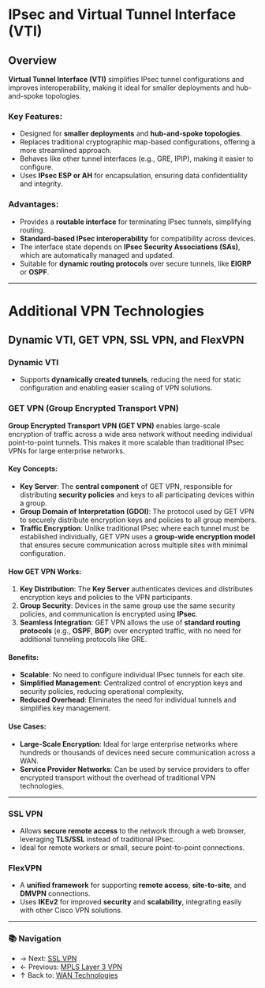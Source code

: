 # IPsec and Virtual Tunnel Interface (VTI)

## Overview
**Virtual Tunnel Interface (VTI)** simplifies IPsec tunnel configurations and improves interoperability, making it ideal for smaller deployments and hub-and-spoke topologies.

### **Key Features**:
- Designed for **smaller deployments** and **hub-and-spoke topologies**.
- Replaces traditional cryptographic map-based configurations, offering a more streamlined approach.
- Behaves like other tunnel interfaces (e.g., GRE, IPIP), making it easier to configure.
- Uses **IPsec ESP or AH** for encapsulation, ensuring data confidentiality and integrity.

### **Advantages**:
- Provides a **routable interface** for terminating IPsec tunnels, simplifying routing.
- **Standard-based IPsec interoperability** for compatibility across devices.
- The interface state depends on **IPsec Security Associations (SAs)**, which are automatically managed and updated.
- Suitable for **dynamic routing protocols** over secure tunnels, like **EIGRP** or **OSPF**.

---

# Additional VPN Technologies

## Dynamic VTI, GET VPN, SSL VPN, and FlexVPN

### **Dynamic VTI**
- Supports **dynamically created tunnels**, reducing the need for static configuration and enabling easier scaling of VPN solutions.

### **GET VPN (Group Encrypted Transport VPN)**

**Group Encrypted Transport VPN (GET VPN)** enables large-scale encryption of traffic across a wide area network without needing individual point-to-point tunnels. This makes it more scalable than traditional IPsec VPNs for large enterprise networks.

#### **Key Concepts**:
- **Key Server**: The **central component** of GET VPN, responsible for distributing **security policies** and keys to all participating devices within a group.
- **Group Domain of Interpretation (GDOI)**: The protocol used by GET VPN to securely distribute encryption keys and policies to all group members.
- **Traffic Encryption**: Unlike traditional IPsec where each tunnel must be established individually, GET VPN uses a **group-wide encryption model** that ensures secure communication across multiple sites with minimal configuration.

#### **How GET VPN Works**:
1. **Key Distribution**: The **Key Server** authenticates devices and distributes encryption keys and policies to the VPN participants.
2. **Group Security**: Devices in the same group use the same security policies, and communication is encrypted using **IPsec**.
3. **Seamless Integration**: GET VPN allows the use of **standard routing protocols** (e.g., **OSPF**, **BGP**) over encrypted traffic, with no need for additional tunneling protocols like GRE.

#### **Benefits**:
- **Scalable**: No need to configure individual IPsec tunnels for each site.
- **Simplified Management**: Centralized control of encryption keys and security policies, reducing operational complexity.
- **Reduced Overhead**: Eliminates the need for individual tunnels and simplifies key management.

#### **Use Cases**:
- **Large-Scale Encryption**: Ideal for large enterprise networks where hundreds or thousands of devices need secure communication across a WAN.
- **Service Provider Networks**: Can be used by service providers to offer encrypted transport without the overhead of traditional VPN technologies.

---

### **SSL VPN**
- Allows **secure remote access** to the network through a web browser, leveraging **TLS/SSL** instead of traditional IPsec.
- Ideal for remote workers or small, secure point-to-point connections.

### **FlexVPN**
- A **unified framework** for supporting **remote access**, **site-to-site**, and **DMVPN** connections.
- Uses **IKEv2** for improved **security** and **scalability**, integrating easily with other Cisco VPN solutions.

---

### 📚 Navigation
- → Next: [SSL VPN](ssl-vpn.md)  
- ← Previous: [MPLS Layer 3 VPN](mpls-layer-3-vpn.md)  
- ↑ Back to: [WAN Technologies](../readme.md)
